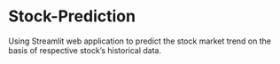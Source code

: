 # Stock-Prediction
Using Streamlit web application to predict the stock market trend on the basis of respective stock’s historical data.
